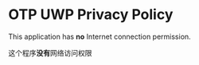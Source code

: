 # OTP UWP Privacy Policy

This application has **no** Internet connection permission.

这个程序**没有**网络访问权限